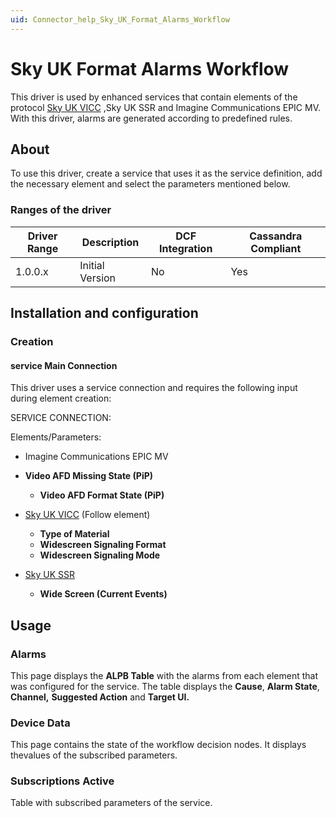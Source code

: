 ```yaml
---
uid: Connector_help_Sky_UK_Format_Alarms_Workflow
---
```


# Sky UK Format Alarms Workflow

This driver is used by enhanced services that contain elements of the protocol [Sky UK VICC](xref:Connector_help_Sky_UK_VICC) ,Sky UK SSR and Imagine Communications EPIC MV. With this driver, alarms are generated according to predefined rules.

## About

To use this driver, create a service that uses it as the service definition, add the necessary element and select the parameters mentioned below.

### Ranges of the driver

| **Driver Range** | **Description** | **DCF Integration** | **Cassandra Compliant** |
|------------------|-----------------|---------------------|-------------------------|
| 1.0.0.x          | Initial Version | No                  | Yes                     |

## Installation and configuration

### Creation

#### service Main Connection

This driver uses a service connection and requires the following input during element creation:

SERVICE CONNECTION:

Elements/Parameters:

- Imagine Communications EPIC MV

- **Video AFD Missing State (PiP)**
  - **Video AFD Format State (PiP)**

- [Sky UK VICC](xref:Connector_help_Sky_UK_VICC) (Follow element)
  - **Type of Material**
  - **Widescreen Signaling Format**
  - **Widescreen Signaling Mode**

- [Sky UK SSR](xref:Connector_help_Sky_UK_VICC)
  - **Wide Screen (Current Events)**

## Usage

### Alarms

This page displays the **ALPB Table** with the alarms from each element that was configured for the service. The table displays the **Cause**, **Alarm State**, **Channel,** **Suggested Action** and **Target UI.**

### Device Data

This page contains the state of the workflow decision nodes. It displays thevalues of the subscribed parameters.

### Subscriptions Active

Table with subscribed parameters of the service.
